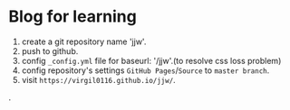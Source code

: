 
# Blog for learning

1. create a git repository name 'jjw'.
2. push to github.
3. config `_config.yml` file for baseurl: '/jjw'.(to resolve css loss problem)
4. config repository's settings `GitHub Pages`/`Source` to `master branch`.
5. visit `https://virgil0116.github.io/jjw/`.

























.
